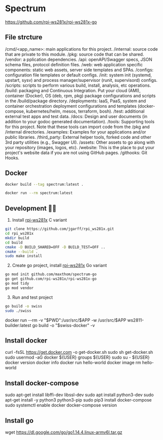# Spectrum

https://github.com/rpi-ws281x/rpi-ws281x-go

## File strcture

/cmd/<app_name>: main applications for this project.
/internal: source code that are private to this module.
/pkg: source code that can be shared.
/vendor: a pplication dependencies.
/api: openAPI/Swagger specs, JSON schema files, protocol definition files.
/web: web application specific components: static web assets, server side templates and SPAs.
/configs: configuration file templates or default configs.
/init: system init (systemd, upstart, sysv) and process manager/supervisor (runit, supervisord) configs.
/scripts: scripts to perform various build, install, analysis, etc operations.
/build: packaging and Continuous Integration. Put your cloud (AMI), container (Docker), OS (deb, rpm, pkg) package configurations and scripts in the /build/package directory.
/deployments: IaaS, PaaS, system and container orchestration deployment configurations and templates (docker-compose, kubernetes/helm, mesos, terraform, bosh).
/test: additional external test apps and test data.
/docs: Design and user documents (in addition to your godoc generated documentation).
/tools: Supporting tools for this project. Note that these tools can import code from the /pkg and /internal directories.
/examples: Examples for your applications and/or public libraries.
/third_party: External helper tools, forked code and other 3rd party utilities (e.g., Swagger UI).
/assets: Other assets to go along with your repository (images, logos, etc).
/website: This is the place to put your project's website data if you are not using GitHub pages.
/githooks: Git Hooks.

## Docker

```sh
docker build --tag spectrum:latest .
```

```sh
docker run --rm spectrum:latest
```

## Development 🧑‍💻

1.  Install [rpi-ws281x](https://github.com/jgarff/rpi_ws281x) C variant

```sh
git clone https://github.com/jgarff/rpi_ws281x.git
cd rpi_ws281x
mkdir build
cd build
cmake -D BUILD_SHARED=OFF -D BUILD_TEST=OFF ..
cmake --build .
sudo make install
```
2. Create go project, install [rpi-ws281x](https://github.com/rpi-ws281x/rpi-ws281x-go) Go variant
```sh
go mod init github.com/maxthom/spectrum-go
go get github.com/rpi-ws281x/rpi-ws281x-go
go mod tidy
go mod vendor
```
3. Run and test project
```sh
go build -o swiss
sudo ./swiss
```


docker run --rm -v "$PWD":/usr/src/$APP -w /usr/src/$APP ws2811-builder:latest go build -o "$swiss-docker" -v

## Install docker
curl -fsSL https://get.docker.com -o get-docker.sh
sudo sh get-docker.sh
sudo usermod -aG docker ${USER}
groups ${USER}
‍sudo su - ${USER}
docker version
docker info
docker run hello-world
docker image rm hello-world

## Install docker-compose
sudo apt-get install libffi-dev libssl-dev
sudo apt install python3-dev
sudo apt-get install -y python3 python3-pip
sudo pip3 install docker-compose
‍sudo systemctl enable docker
docker-compose version

## Install go
wget https://dl.google.com/go/go1.14.4.linux-armv6l.tar.gz